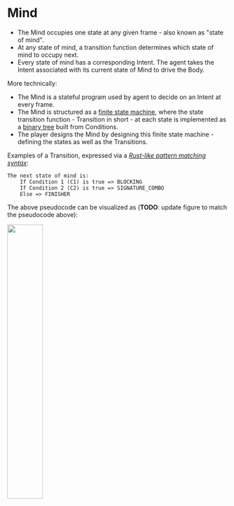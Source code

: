 # Mind

- The Mind occupies one state at any given frame - also known as "state of mind".
- At any state of mind, a transition function determines which state of mind to occupy next.
- Every state of mind has a corresponding Intent. The agent takes the Intent associated with its current state of Mind to drive the Body.

More technically:
- The Mind is a stateful program used by agent to decide on an Intent at every frame.
- The Mind is structured as a [finite state machine](https://en.wikipedia.org/wiki/Finite-state_machine), where the state transition function - Transition in short - at each state is implemented as a [binary tree](https://en.wikipedia.org/wiki/Binary_tree) built from Conditions.
- The player designs the Mind by designing this finite state machine - defining the states as well as the Transitions.

Examples of a Transition, expressed via a [*Rust-like pattern matching syntax*](https://doc.rust-lang.org/book/ch18-03-pattern-syntax.html):
```
The next state of mind is:
    If Condition 1 (C1) is true => BLOCKING
    If Condition 2 (C2) is true => SIGNATURE_COMBO
    Else => FINISHER
```

The above pseudocode can be visualized as (**TODO**: update figure to match the pseudocode above):

<img src="/assets/images/transition_example.png" width="40%"/>